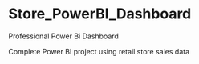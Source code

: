 # Store_PowerBI_Dashboard 

Professional Power Bi Dashboard

Complete Power BI project using retail store sales data 